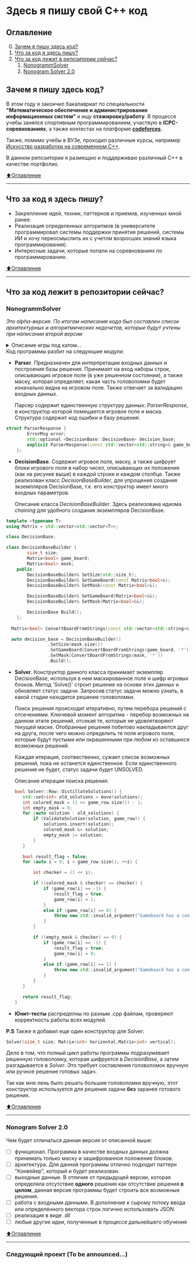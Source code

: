 # Здесь я пишу свой С++ код 

## Оглавление

0. [Зачем я пишу здесь код?](#Зачем-я-пишу-здесь-код)
1. [Что за код я здесь пишу?](#Что-за-код-я-здесь-пишу)
2. [Что за код лежит в репозитории сейчас?](#Что-за-код-лежит-в-репозитории-сейчас)
    1. [NonogrammSolver](#NonogrammSolver)
    2. [Nonogram Solver 2.0](#Nonogram)

## Зачем я пишу здесь код?
В этом году я закончил бакалавриат по специальности **"Математическое обеспечение и администрирование информационных систем"** и ищу **стажировку/работу**.
В процессе учебы занялся спортивным программированием, участвую в **ICPC-соревнованиях**, а также контестах на платформе **[codeforces](https://codeforces.com/profile/WoodMachine)**.

Также, помимо учебы в ВУЗе, проходил различные курсы, например [Искусство разработки на современном С++](https://www.coursera.org/specializations/c-plus-plus-modern-development).

В данном репозитории я размещаю и поддерживаю различный С++ в качестве портфолио. 

[:arrow_up:Оглавление](#Оглавление)
____

## Что за код я здесь пишу?
- Закрепление идей, техник, паттернов и приемов, изученных мной ранее.
- Реализация определенных алгоритмов (в университете программировал системы поддержки принятия решений, системы ИИ и хочу переосмыслить их с учетом возросших знаний языка программирования).
- Интересные задачи, которые попали на соревнованиях по программированию.

[:arrow_up:Оглавление](#Оглавление)
____

## Что за код лежит в репозитории сейчас?
### NonogrammSolver 
*Это alpha-версия. По итогам написания кода был составлен список архитектурных и алгоритмических недочетов, которые будут учтены при написании второй версии*
<details>
<summary> Описание игры под катом... </summary>
<b>NonogrammSolver</b> - это программа для решения головоломки <b>nonogram</b> (https://en.wikipedia.org/wiki/Nonogram). Данная головоломка показалась мне довольно занимательной, 
и у меня довольно быстро родилась пара идей алгоритмов, решающих данную головоломку самостоятельно.

Если коротко, то игра заключается в построении "изображения" по информации о количестве последовательных блоков из закрашенных клеток на игровом поле:

![Alt-текст](https://lh3.googleusercontent.com/XzsNE2Ebu9emJmEd5vZ9JnOW10Dusa_3dWuT3bMDE8kasgnR-78M8lO8h87DzA6cTrvA=h500 "Нонограм")
</details>
Код программы разбит на следуюшие модули:

- **Parser**. Предназначен для интерпретации входных данных и построения базы решения. Принимает на вход наборы строк, описывающих игровое поле (в уже решенном состоянии), а также маску, 
которая определяет, какая часть головоломки будет изначально видна на игровом поле. Также отвечает за валидацию входных данных.

    Парсер содержит единственную структуру данных: *ParserResponse*, в конструктор которой помещается игровое поле и маска. Структура содержит код ошибки и базу решения:

```C++
struct ParserResponse {
		ErrorMsg error;
		std::optional <DecisionBase::DecisionBase> decision_base; 
		explicit ParserResponse(const std::vector<std::string>& game_board, const std::vector<std::string>& mask);
	};
```

- **DecisionBase**. Содержит игровое поле, маску, а также шифрует блоки игрового поля в набор чисел, описывающих их положения (как на рисунке выше) в каждой строке и каждом столбце.
Также реализован класс *DecisionBaseBuilder*, для упрощения создания экземпляров DecisionBase, т.к. его конструктор имеет много входных параметров.

    Описание класса *DecisionBaseBuilder*. Здесь реализована идиома *chaining* для удобного создания экземпляров DecisionBase.

```C++
template <typename T>
using Matrix = std::vector<std::vector<T>>;

class DecisionBase;

class DecisionBaseBuilder {
		size_t size;
		Matrix<bool> game_board;
		Matrix<bool> mask;
	public:
		DecisionBaseBuilder& SetSize(std::size_t);
		DecisionBaseBuilder& SetGameBoard(const Matrix<bool>&);
		DecisionBaseBuilder& SetMask(const Matrix<bool>&);

		DecisionBaseBuilder& SetGameBoard(Matrix<bool>&&);
		DecisionBaseBuilder& SetMask(Matrix<bool>&&);

		DecisionBase Build();
	};
  
  Matrix<bool> ConvertBoardFromStrings(const std::vector<std::string>& strings, char sym_true);

  auto decision_base = DecisionBaseBuilder()
				.SetSize(mask.size())
				.SetGameBoard(ConvertBoardFromStrings(game_board, '*'))
				.SetMask(ConvertBoardFromStrings(mask, '*'))
				.Build();
 ```
 
 - **Solver**. Конструктор данного класса принимает экземпляр DecisionBase, используя в нем маскированное поле и шифр игровых блоков. Метод 'Solve()' 
 строит решение на основе этих данных и обновляет статус задачи. Запросив статус задачи можно узнать, в какой стадии находится решение головоломки.
 
     Поиск решения происходит итеративно, путем перебора решений с отсечениями. Ключевой момент алгоритма - перебор возможных на данном этапе решений, отсекая те, которые не удовлятворяют текущей маске.
     Отобранные решения побитово накладываются друг на друга, после чего можно определить те поля игрового поля, которые будут пустыми или окрашенными при *любом* из оставшихся возможных решений.
 
     Каждая итерация, соотвественно, сужает список возможных решений, пока не останется единственное. Если единственного решения не будет, статус задачи будет UNSOLVED.
     
     Описание итерации поиска решения:
     
     ```C++
     bool Solver::Row::DistillateSolutions() {
		std::set<int> old_solutions = move(solutions);
		int colored_mask = (1 << game_row.size()) - 1;
		int empty_mask = 0;
		for (auto solution : old_solutions) {
			if (ValidateSolution(solution, game_row)) {
				solutions.insert(solution);
				colored_mask &= solution;
				empty_mask |= solution;
			}
		}

		bool result_flag = false;
		for (auto i = 0; i < game_row.size(); ++i) {

			int checker = (1 << i);

			if ((colored_mask & checker) == checker) {
				if (game_row[i] == -1) {
					result_flag = true;
					game_row[i] = 1;
				}
				else if (game_row[i] == 0) {
					throw new std::invalid_argument("Gameboard has a conflict");
				}
			}

			if ((empty_mask & checker) == 0) {
				if (game_row[i] == -1) {
					result_flag = true;
					game_row[i] = 0;
				}
				else if (game_row[i] == 1) {
					throw new std::invalid_argument("Gameboard has a conflict");
				}
			}
		}

		return result_flag;
	}
     ```
- **Юнит-тесты** распределны по разным .cpp файлам, проверяют корректность работы всех модулей.

**P.S** Также я добавил еще один конструктор для Solver:

```C++
Solver(size_t size, Matrix<int> horizontal,Matrix<int> vertical);
```

Дело в том, что полный цикл работы программы подразумевает решенную головоломку, которая шифруется в *DecisionBase*, а затем разгадывается в *Solver*. 
Это требует составления головоломок вручную или ручное решение готовых задач.

Так как мне лень было решать большие головоломки вручную, этот конструктор используется для решения задачи **без** заранее готового решения. 

[:arrow_up:Оглавление](#Оглавление)
____

### Nonogram Solver 2.0

Чем будет отличаться данная версия от описанной выше:
- [ ] функционал. Программа в качестве входных данных должна принимать только маску и зашифрованное положение блоков.
- [ ] архитектура. Для данной программы отлично подходит паттерн "Конвейер", который и будет реализован.
- [ ] выходные данные. В отличие от предыдущей версии, которая определяла отсутствие **одного** решения как отсутствие решения **в целом**, данная версия программы будет строить
все возможные решения.
- [ ] работа с входными данными. В дополнение к сырому потоку ввода или определенного вектора строк логично использовать JSON.
- [ ] реализация в виде .dll
- [ ] любые другие идеи, полученные в процессе дальнейшего обучения

[:arrow_up:Оглавление](#Оглавление)
____

### Следующий проект (To be announced...)
